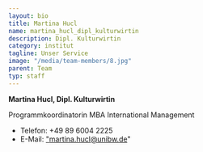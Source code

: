 ```yaml
---
layout: bio
title: Martina Hucl
name: martina_hucl_dipl_kulturwirtin
description: Dipl. Kulturwirtin
category: institut
tagline: Unser Service
image: "/media/team-members/8.jpg"
parent: Team
typ: staff
---
```


**Martina Hucl, Dipl. Kulturwirtin**

Programmkoordinatorin MBA International Management

- Telefon:  +49 89 6004 2225
- E-Mail:  <a href="martina.hucl@unibw.de">"martina.hucl@unibw.de"</a>

